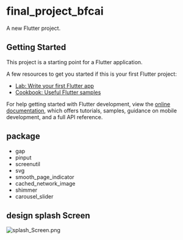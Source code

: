 # final_project_bfcai

A new Flutter project.

## Getting Started

This project is a starting point for a Flutter application.

A few resources to get you started if this is your first Flutter project:

- [Lab: Write your first Flutter app](https://docs.flutter.dev/get-started/codelab)
- [Cookbook: Useful Flutter samples](https://docs.flutter.dev/cookbook)

For help getting started with Flutter development, view the
[online documentation](https://docs.flutter.dev/), which offers tutorials,
samples, guidance on mobile development, and a full API reference.
## package 
- gap 
- pinput
- screenutil
- svg
- smooth_page_indicator
- cached_network_image
- shimmer
- carousel_slider

## design splash Screen 
![splash_Screen.png](splash_Screen.png)